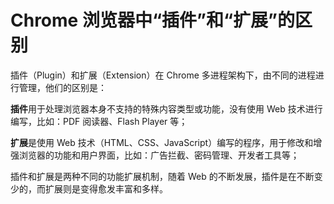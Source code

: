 # Chrome 浏览器中“插件”和“扩展”的区别

插件（Plugin）和扩展（Extension）在 Chrome 多进程架构下，由不同的进程进行管理，他们的区别是：

**插件**用于处理浏览器本身不支持的特殊内容类型或功能，没有使用 Web 技术进行编写，比如：PDF 阅读器、Flash Player 等；

**扩展**是使用 Web 技术（HTML、CSS、JavaScript）编写的程序，用于修改和增强浏览器的功能和用户界面，比如：广告拦截、密码管理、开发者工具等；

插件和扩展是两种不同的功能扩展机制，随着 Web 的不断发展，插件是在不断变少的，而扩展则是变得愈发丰富和多样。
